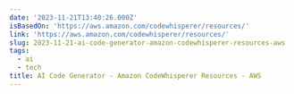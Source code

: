 ```yaml
---
date: '2023-11-21T13:40:26.000Z'
isBasedOn: 'https://aws.amazon.com/codewhisperer/resources/'
link: 'https://aws.amazon.com/codewhisperer/resources/'
slug: 2023-11-21-ai-code-generator-amazon-codewhisperer-resources-aws
tags:
  - ai
  - tech
title: AI Code Generator - Amazon CodeWhisperer Resources - AWS
---
```


